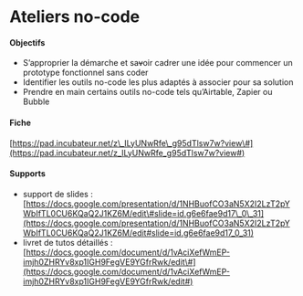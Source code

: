 # Ateliers no-code

#### Objectifs

* S’approprier la démarche et sa~~v~~oir cadrer une idée pour commencer un prototype fonctionnel sans coder
* Identifier les outils no-code les plus adaptés à associer pour sa solution
* Prendre en main certains outils no-code tels qu’Airtable, Zapier ou Bubble

#### Fiche

[https://pad.incubateur.net/z\_ILyUNwRfe\_g95dTlsw7w?view\#](https://pad.incubateur.net/z_ILyUNwRfe_g95dTlsw7w?view#)

#### Supports

* support de slides : [https://docs.google.com/presentation/d/1NHBuofCO3aN5X2I2LzT2pYWbIfTL0CU6KQaQ2J1KZ6M/edit\#slide=id.g6e6fae9d17\_0\_31](https://docs.google.com/presentation/d/1NHBuofCO3aN5X2I2LzT2pYWbIfTL0CU6KQaQ2J1KZ6M/edit#slide=id.g6e6fae9d17_0_31)
* livret de tutos détaillés : [https://docs.google.com/document/d/1vAciXefWmEP-imjh0ZHRYv8xp1IGH9FegVE9YGfrRwk/edit\#](https://docs.google.com/document/d/1vAciXefWmEP-imjh0ZHRYv8xp1IGH9FegVE9YGfrRwk/edit#)

